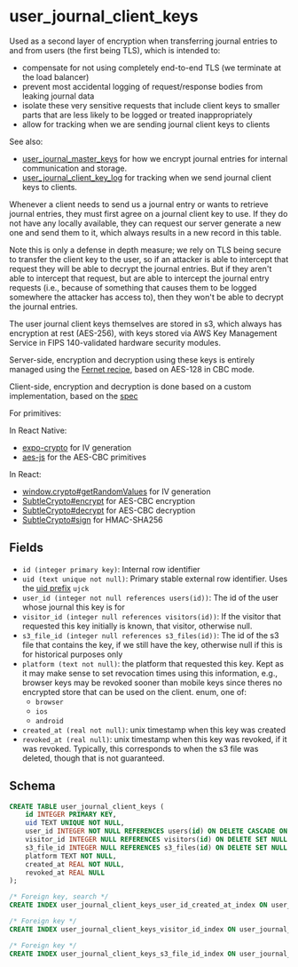 # user_journal_client_keys

Used as a second layer of encryption when transferring journal entries to and from users
(the first being TLS), which is intended to:

- compensate for not using completely end-to-end TLS (we terminate at the load balancer)
- prevent most accidental logging of request/response bodies from leaking journal data
- isolate these very sensitive requests that include client keys to smaller parts that
  are less likely to be logged or treated inappropriately
- allow for tracking when we are sending journal client keys to clients

See also:

- [user_journal_master_keys](./user_journal_client_keys.md) for how we encrypt
  journal entries for internal communication and storage.
- [user_journal_client_key_log](./logs/user_journal_client_key_log.md) for tracking
  when we send journal client keys to clients.

Whenever a client needs to send us a journal entry or wants to retrieve journal entries,
they must first agree on a journal client key to use. If they do not have any locally
available, they can request our server generate a new one and send them to it, which always
results in a new record in this table.

Note this is only a defense in depth measure; we rely on TLS being secure to transfer the
client key to the user, so if an attacker is able to intercept that request they will
be able to decrypt the journal entries. But if they aren't able to intercept that request,
but are able to intercept the journal entry requests (i.e., because of something that causes
them to be logged somewhere the attacker has access to), then they won't be able to decrypt
the journal entries.

The user journal client keys themselves are stored in s3, which always has
encryption at rest (AES-256), with keys stored via AWS Key Management Service in
FIPS 140-validated hardware security modules.

Server-side, encryption and decryption using these keys is entirely managed using the
[Fernet recipe](https://cryptography.io/en/latest/fernet/), based on AES-128 in CBC mode.

Client-side, encryption and decryption is done based on a custom implementation, based
on the [spec](https://github.com/fernet/spec/)

For primitives:

In React Native:

- [expo-crypto](https://docs.expo.dev/versions/latest/sdk/crypto/) for IV generation
- [aes-js](https://github.com/ricmoo/aes-js) for the AES-CBC primitives

In React:

- [window.crypto#getRandomValues](https://developer.mozilla.org/en-US/docs/Web/API/Crypto/getRandomValues)
  for IV generation
- [SubtleCrypto#encrypt](https://developer.mozilla.org/en-US/docs/Web/API/SubtleCrypto/encrypt) for AES-CBC
  encryption
- [SubtleCrypto#decrypt](https://developer.mozilla.org/en-US/docs/Web/API/SubtleCrypto/decrypt) for AES-CBC
  decryption
- [SubtleCrypto#sign](https://developer.mozilla.org/en-US/docs/Web/API/SubtleCrypto/sign) for HMAC-SHA256

## Fields

- `id (integer primary key)`: Internal row identifier
- `uid (text unique not null)`: Primary stable external row identifier. Uses the
  [uid prefix](../uid_prefixes.md) `ujck`
- `user_id (integer not null references users(id))`: The id of the user whose journal
  this key is for
- `visitor_id (integer null references visitors(id))`: If the visitor that requested this
  key initially is known, that visitor, otherwise null.
- `s3_file_id (integer null references s3_files(id))`: The id of the s3 file that
  contains the key, if we still have the key, otherwise null if this is for historical
  purposes only
- `platform (text not null)`: the platform that requested this key. Kept as it may make
  sense to set revocation times using this information, e.g., browser keys may be
  revoked sooner than mobile keys since theres no encrypted store that can be used on
  the client. enum, one of:
  - `browser`
  - `ios`
  - `android`
- `created_at (real not null)`: unix timestamp when this key was created
- `revoked_at (real null)`: unix timestamp when this key was revoked, if it was revoked.
  Typically, this corresponds to when the s3 file was deleted, though that is not
  guaranteed.

## Schema

```sql
CREATE TABLE user_journal_client_keys (
    id INTEGER PRIMARY KEY,
    uid TEXT UNIQUE NOT NULL,
    user_id INTEGER NOT NULL REFERENCES users(id) ON DELETE CASCADE ON UPDATE RESTRICT,
    visitor_id INTEGER NULL REFERENCES visitors(id) ON DELETE SET NULL ON UPDATE RESTRICT,
    s3_file_id INTEGER NULL REFERENCES s3_files(id) ON DELETE SET NULL ON UPDATE RESTRICT,
    platform TEXT NOT NULL,
    created_at REAL NOT NULL,
    revoked_at REAL NULL
);

/* Foreign key, search */
CREATE INDEX user_journal_client_keys_user_id_created_at_index ON user_journal_client_keys(user_id, created_at);

/* Foreign key */
CREATE INDEX user_journal_client_keys_visitor_id_index ON user_journal_client_keys(visitor_id);

/* Foreign key */
CREATE INDEX user_journal_client_keys_s3_file_id_index ON user_journal_client_keys(s3_file_id);
```
